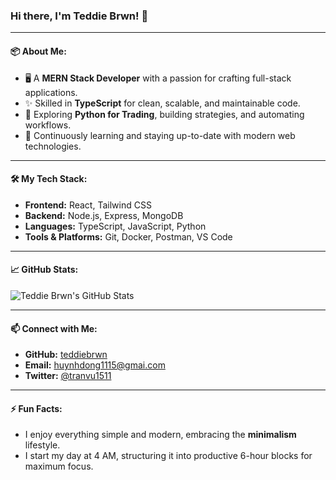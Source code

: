 ### Hi there, I'm Teddie Brwn! 👋

---

#### 📦 About Me:
- 🖥️ A **MERN Stack Developer** with a passion for crafting full-stack applications.
- ✨ Skilled in **TypeScript** for clean, scalable, and maintainable code.
- 🧪 Exploring **Python for Trading**, building strategies, and automating workflows.
- 🚀 Continuously learning and staying up-to-date with modern web technologies.

***

#### 🛠️ My Tech Stack:
- **Frontend:** React, Tailwind CSS
- **Backend:** Node.js, Express, MongoDB
- **Languages:** TypeScript, JavaScript, Python
- **Tools & Platforms:** Git, Docker, Postman, VS Code

***

#### 📈 GitHub Stats:
![Teddie Brwn's GitHub Stats](https://github-readme-stats.vercel.app/api?username=teddiebrwn&show_icons=true&theme=transparent&title_color=007aff&icon_color=0acf83&text_color=333333&bg_color=ffffff)

***

#### 📫 Connect with Me:
- **GitHub:** [teddiebrwn](https://github.com/teddiebrwn)
- **Email:** [huynhdong1115@gmai.com](mailto:huynhdong1115@gmail.com)
- **Twitter:** [@tranvu1511](https://x.com/tranvu1511?s=21)
  
***

#### ⚡ Fun Facts:
- I enjoy everything simple and modern, embracing the **minimalism** lifestyle.
- I start my day at 4 AM, structuring it into productive 6-hour blocks for maximum focus.
